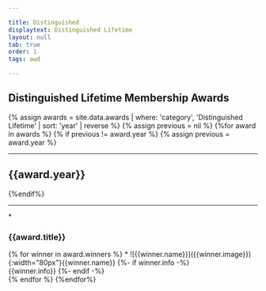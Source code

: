 ```yaml
---

title: Distinguished
displaytext: Distinguished Lifetime
layout: null
tab: true
order: 1
tags: awd

---
```

## Distinguished Lifetime Membership Awards
<section class="corporate">

{% assign awards = site.data.awards | where: 'category', 'Distinguished Lifetime' | sort: 'year' | reverse %}
{% assign previous = nil %}
{%for award in awards %}
{% if previous != award.year %}
{% assign previous = award.year %}
<hr>
<h2>{{award.year}}</h2>
{%endif%}
<br>
<hr>
* <h3>{{award.title}}</h3>
{% for winner in award.winners %}
    * ![{{winner.name}}]({{winner.image}}){:width="80px"}{{winner.name}}
{%- if winner.info -%}
     <br>{{winner.info}}
{%- endif -%}
<br>
{% endfor %}
{%endfor%}
